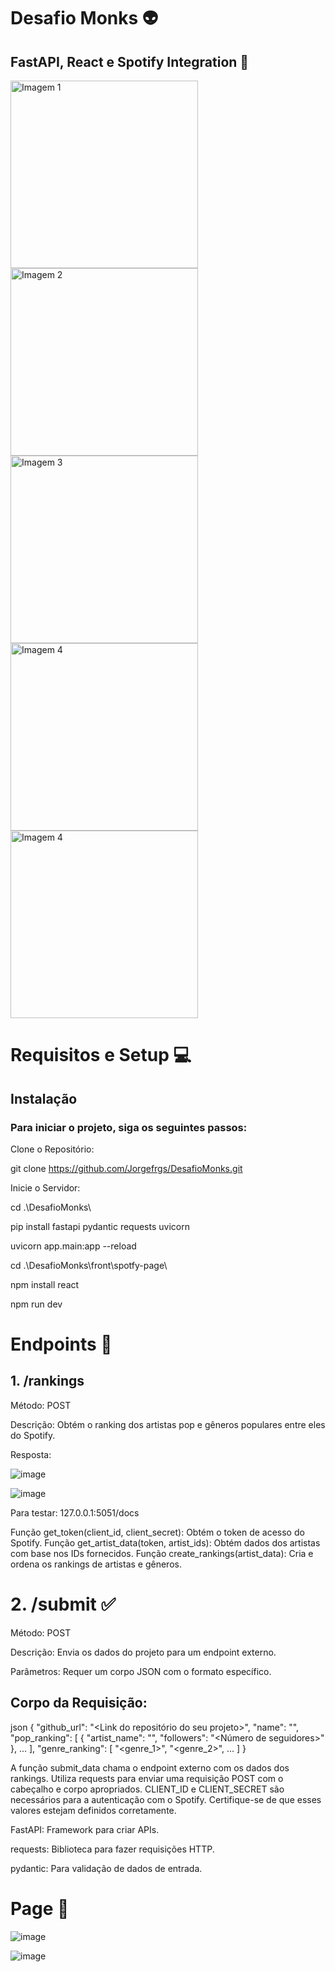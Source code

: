 # Desafio Monks 👽
## FastAPI, React e Spotify Integration 🎵

<!-- Imagem ajustada -->
<img src="https://github.com/user-attachments/assets/d6b9a062-19e8-4c84-b511-98c9b0eefc3f" alt="Imagem 1" width="300"/>

<!-- Imagem ajustada -->
<img src="https://github.com/user-attachments/assets/271f5f28-0dfb-4ddb-989b-0993dd74d961" alt="Imagem 2" width="300"/>

<!-- Imagem ajustada -->
<img src="https://github.com/user-attachments/assets/042976f3-15b9-4d96-ab42-c950ae64eeb2" alt="Imagem 3" width="300"/>

<!-- Imagem ajustada -->
<img src="https://github.com/user-attachments/assets/2a121b80-9626-43dc-aac7-e45516ca3ad6" alt="Imagem 4" width="300"/>

<!-- Imagem ajustada -->
<img src="https://github.com/user-attachments/assets/16ff7abc-a0bb-49ba-8c94-75efe59bb12a" alt="Imagem 4" width="300"/>


# Requisitos e Setup 💻

## Instalação

### Para iniciar o projeto, siga os seguintes passos:
Clone o Repositório:

git clone https://github.com/Jorgefrgs/DesafioMonks.git

Inicie o Servidor:

cd .\DesafioMonks\

pip install fastapi pydantic requests uvicorn

uvicorn app.main:app --reload

cd .\DesafioMonks\front\spotfy-page\

npm install react

npm run dev


# Endpoints 📍

## 1. /rankings

Método: POST

Descrição: Obtém o ranking dos artistas pop e gêneros populares entre eles do Spotify.

Resposta:

![image](https://github.com/user-attachments/assets/d8b2c0fb-f912-4604-a691-061034f235a5)

![image](https://github.com/user-attachments/assets/3b3e1895-f9ab-48ed-9128-1840277e1e85)

Para testar: 127.0.0.1:5051/docs

Função get_token(client_id, client_secret): Obtém o token de acesso do Spotify.
Função get_artist_data(token, artist_ids): Obtém dados dos artistas com base nos IDs fornecidos.
Função create_rankings(artist_data): Cria e ordena os rankings de artistas e gêneros.

# 2. /submit ✅

Método: POST

Descrição: Envia os dados do projeto para um endpoint externo.

Parâmetros: Requer um corpo JSON com o formato específico.

## Corpo da Requisição:

json
{
  "github_url": "<Link do repositório do seu projeto>",
  "name": "<Seu nome>",
  "pop_ranking": [
    {
      "artist_name": "<Nome do artista>",
      "followers": "<Número de seguidores>"
    },
    ...
  ],
  "genre_ranking": [
    "<genre_1>",
    "<genre_2>",
    ...
  ]
}


A função submit_data chama o endpoint externo com os dados dos rankings.
Utiliza requests para enviar uma requisição POST com o cabeçalho e corpo apropriados.
CLIENT_ID e CLIENT_SECRET são necessários para a autenticação com o Spotify. Certifique-se de que esses valores estejam definidos corretamente.


FastAPI: Framework para criar APIs.

requests: Biblioteca para fazer requisições HTTP.

pydantic: Para validação de dados de entrada.

# Page 📄

![image](https://github.com/user-attachments/assets/409989cc-e2f9-405d-a2de-de1a3402be98)

![image](https://github.com/user-attachments/assets/156f539a-b659-420f-8cb6-e08251ac37dd)

